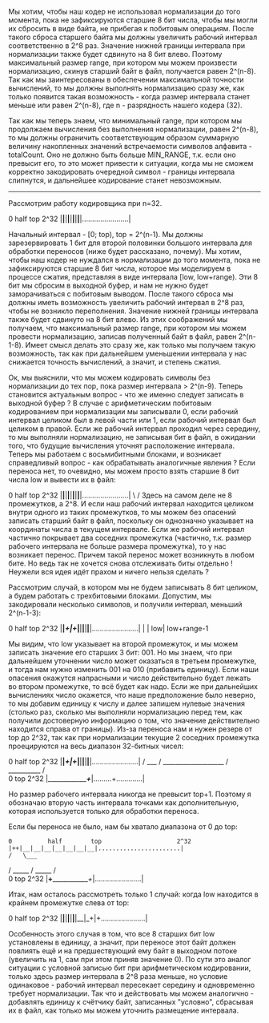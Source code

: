 Мы хотим, чтобы наш кодер не использовал нормализации до того момента, пока не зафиксируются старшие 8 бит числа,
 чтобы мы могли их сбросить в виде байта, не прибегая к побитовым операциям.
 После такого сброса старшего байта мы должны увеличить рабочий интервал соответственно в 2^8 раз.
 Значение нижней границы интервала при нормализации также будет сдвинуто на 8 бит влево.
 Поэтому максимальный размер range, при котором мы можем произвести нормализацию, скинув старший байт в файл,
  получается равен 2^(n-8). Так как мы заинтересованы в обеспечении максимальной точности вычислений, то
   мы должны выполнять нормализацию сразу же, как только появится такая возможность - когда размер интервала
   станет меньше или равен 2^(n-8), где n - разрядность нашего кодера (32).

Так как мы теперь знаем, что минимальный range, при котором мы продолжаем вычисления без выполнения нормализации,
равен 2^(n-8), то мы должны ограничить соответствующим образом суммарную величину накопленных значений встречаемости
символов алфавита - totalCount. Оно не должно быть больше MIN_RANGE, т.к. если оно превысит его, то это может привести
к ситуации, когда мы не сможем корректно закодировать очередной символ - границы интервала слипнутся, и дальнейшее
кодирование станет невозможным.

----------

Рассмотрим работу кодировщика при n=32.

0          half        top                     2^32
|__|__|__|__|__|__|__|__|.......................|

Начальный интервал - [0; top), top = 2^(n-1). Мы должны зарезервировать 1 бит для второй половинки большого интервала
для обработки переносов (ниже будет рассказано, почему). Мы хотим, чтобы наш кодер не нуждался в нормализации до того
момента, пока не зафиксируются старшие 8 бит числа, которое мы моделируем в процессе сжатия, представляя в виде
интервала [low, low+range). Эти 8 бит мы сбросим в выходной буфер, и нам не нужно будет заморачиваться с побитовым
выводом. После такого сброса мы должны иметь возможность увеличить рабочий интервал в 2^8 раз, чтобы не возникло
переполнения. Значение нижней границы интервала также будет сдвинуто на 8 бит влево. Из этих соображений мы получаем, что
максимальный размер range, при котором мы можем провести нормализацию, записав полученный байт в файл, равен
2^(n-1-8). Имеет смысл делать это сразу же, как только мы получаем такую возможность, так как при дальнейшем уменьшении
интервала у нас снижается точность вычислений, а значит, и степень сжатия.

Ок, мы выяснили, что мы можем кодировать символы без нормализации до тех пор, пока размер интервала > 2^(n-9).
Теперь становится актуальным вопрос - что же именно следует записать в выходной буфер ? В случае с арифметическим побитовым
кодированием при нормализации мы записывали 0, если рабочий интервал целиком был в левой части или 1, если рабочий
интервал был целиком в правой. Если же рабочий интервал проходил через середину, то мы выполняли нормализацию, не записывая
бит в файл, в ожидании того, что будущие вычисления уточнят расположение интервала. Теперь мы работаем с восьмибитными
блоками, и возникает справедливый вопрос - как обрабатывать аналогичные явления ? Если переноса нет, то очевидно, мы можем
просто взять старшие 8 бит числа low и вывести их в файл:

0          half        top                     2^32
|__|__|__|__|__|__|__|__|.......................|
\                      /
Здесь на самом деле не 8 промежутков, а 2^8. И если наш рабочий интервал находится целиком внутри одного из таких промежутков,
то мы можем без опасений записать старший байт в файл, поскольку он однозначно указывает на координаты числа в текущем
интервале. Если же рабочий интервал частично покрывает два соседних промежутка (частично, т.к. размер рабочего интервала
не больше размера промежутка), то у нас возникает перенос. Причем такой перенос может возникнуть в любом бите.
Но ведь так не хочется снова отслеживать биты отдельно ! Неужели вся идея идёт прахом и ничего нельзя сделать ?

Рассмотрим случай, в котором мы
не будем записывать 8 бит целиком, а будем работать с трехбитовыми блоками. Допустим, мы закодировали несколько символов,
и получили интервал, меньший 2^(n-1-3):

0          half        top                     2^32
|__|_+|+_|__|__|__|__|__|.......................|
     | |
    low|
   low+range-1

Мы видим, что low указывает на второй промежуток, и мы можем записать значение его старших 3 бит: 001.
Но мы знаем, что при дальнейшем уточнении число может оказаться в третьем промежутке, и тогда нам нужно
изменить 001 на 010 (прибавить единицу). Если наши опасения окажутся напрасными и число действительно будет
лежать во втором промежутке, то всё будет как надо. Если же при дальнейших вычислениях число окажется, что
наше предположение было неверно, то мы добавим единицу к числу и далее запишем нулевые значения (столько раз,
сколько мы выполняли нормализацию перед тем, как получили достоверную информацию о том, что значение
действительно находится справа от границы). Из-за переноса нам и нужен резерв от top до 2^32, так как
при нормализации текущие 2 соседних промежутка проецируются на весь диапазон 32-битных чисел:

  0          half        top                     2^32
  |__|_+|+_|__|__|__|__|__|.......................|
    /       \___
   /            \___________________
  /                                 \__________
 /                                             \
0                      top                     2^32
|_________________+_____|.........+.............|

Но размер рабочего интервала никогда не превысит top+1. Поэтому я обозначаю вторую часть интервала точками как
дополнительную, которая используется только для обработки переноса.

Если бы переноса не было, нам бы хватало диапазона от 0 до top:

    0          half        top                     2^32
    |++|__|__|__|__|__|__|__|.......................|
    /   \___
   /        \_____
  /               \_____
 /                      \
0                      top                     2^32
|____+________________+_|.......................|

Итак, нам осталось рассмотреть только 1 случай: когда low находится в крайнем промежутке слева от top:

0          half        top                     2^32
|__|__|__|__|__|__|__|_+|+......................|

Особенность этого случая в том, что все 8 старших бит low установлены в единицу, а значит, при переносе
этот байт должен повлиять ещё и на предшествующий ему байт в выходном потоке (увеличить на 1, сам при этом
приняв значение 0). По сути это аналог ситуации с условной записью бит при арифметическом кодировании,
только здесь размер интервала в 2^8 раза меньше, но условие одинаковое - рабочий интервал пересекает
середину и одновременно требует нормализации. Так что и действовать мы можем аналогично - добавлять
единицу к счётчику байт, записанных "условно", сбрасывая их в файл, как только мы можем уточнить
размещение интервала.